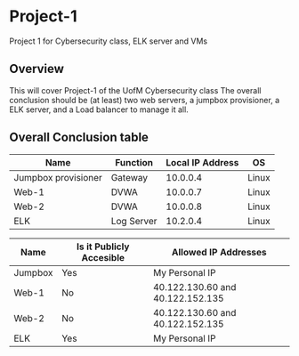 # Project-1
Project 1 for Cybersecurity class, ELK server and VMs
## Overview
This will cover Project-1 of the UofM Cybersecurity class
The overall conclusion should be (at least) two web servers, a jumpbox provisioner, a ELK server, and a Load balancer to manage it all.

## Overall Conclusion table
|Name|Function|Local IP Address|OS|
|----|--------|----------------|--|
|Jumpbox provisioner|Gateway|10.0.0.4|Linux|
|Web-1|DVWA|10.0.0.7|Linux|
|Web-2|DVWA|10.0.0.8|Linux|
|ELK|Log Server|10.2.0.4|Linux|

|Name|Is it Publicly Accesible|Allowed IP Addresses|
|----|------------------------|--------------------|
|Jumpbox|Yes|My Personal IP|
|Web-1|No|40.122.130.60 and 40.122.152.135|
|Web-2|No|40.122.130.60 and 40.122.152.135|
|ELK|Yes|My Personal IP|
